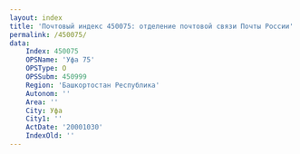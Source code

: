 ```yaml
---
layout: index
title: 'Почтовый индекс 450075: отделение почтовой связи Почты России'
permalink: /450075/
data:
    Index: 450075
    OPSName: 'Уфа 75'
    OPSType: О
    OPSSubm: 450999
    Region: 'Башкортостан Республика'
    Autonom: ''
    Area: ''
    City: Уфа
    City1: ''
    ActDate: '20001030'
    IndexOld: ''
---
```

